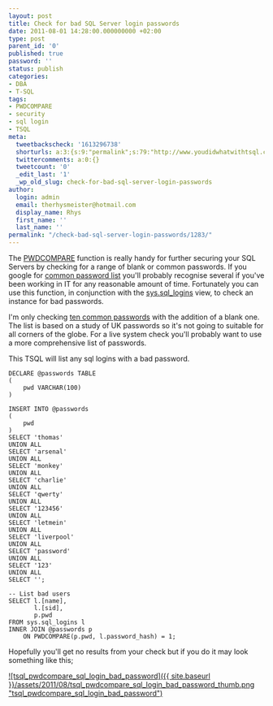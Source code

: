 ```yaml
---
layout: post
title: Check for bad SQL Server login passwords
date: 2011-08-01 14:28:00.000000000 +02:00
type: post
parent_id: '0'
published: true
password: ''
status: publish
categories:
- DBA
- T-SQL
tags:
- PWDCOMPARE
- security
- sql login
- TSQL
meta:
  tweetbackscheck: '1613296738'
  shorturls: a:3:{s:9:"permalink";s:79:"http://www.youdidwhatwithtsql.com/check-for-bad-sql-server-login-passwords/1283";s:7:"tinyurl";s:26:"http://tinyurl.com/4yho3aa";s:4:"isgd";s:19:"http://is.gd/aaeVZl";}
  twittercomments: a:0:{}
  tweetcount: '0'
  _edit_last: '1'
  _wp_old_slug: check-for-bad-sql-server-login-passwords
author:
  login: admin
  email: therhysmeister@hotmail.com
  display_name: Rhys
  first_name: ''
  last_name: ''
permalink: "/check-bad-sql-server-login-passwords/1283/"
---
```

The [PWDCOMPARE](http://msdn.microsoft.com/en-us/library/dd822792.aspx "TSQL PWDCOMPARE Function") function is really handy for further securing your SQL Servers by checking for a range of blank or common passwords. If you google for [common password list](http://www.google.co.uk/search?rlz=1C1SVEC_enGB381GB381&aq=f&sourceid=chrome&ie=UTF-8&q=common+password+list "Common password list") you'll probably recognise several if you've been working in IT for any reasonable amount of time. Fortunately you can use this function, in conjunction with the [sys.sql\_logins](http://msdn.microsoft.com/en-us/library/ms174355.aspx "sys.sql\_logins system view") view, to check an instance for bad passwords.

I'm only checking [ten common passwords](http://modernl.com/article/top-10-most-common-passwords "Ten common passwords") with the addition of a blank one. The list is based on a study of UK passwords so it's not going to suitable for all corners of the globe. For a live system check you'll probably want to use a more comprehensive list of passwords.

This TSQL will list any sql logins with a bad password.

```
DECLARE @passwords TABLE
(
	pwd VARCHAR(100)
)

INSERT INTO @passwords
(
	pwd
)
SELECT 'thomas'
UNION ALL
SELECT 'arsenal'
UNION ALL
SELECT 'monkey'
UNION ALL
SELECT 'charlie'
UNION ALL
SELECT 'qwerty'
UNION ALL
SELECT '123456'
UNION ALL
SELECT 'letmein'
UNION ALL
SELECT 'liverpool'
UNION ALL
SELECT 'password'
UNION ALL
SELECT '123'
UNION ALL
SELECT '';

-- List bad users
SELECT l.[name],
	   l.[sid],
	   p.pwd
FROM sys.sql_logins l
INNER JOIN @passwords p
	ON PWDCOMPARE(p.pwd, l.password_hash) = 1;
```

Hopefully you'll get no results from your check but if you do it may look something like this;

[![tsql_pwdcompare_sql_login_bad_password]({{ site.baseurl }}/assets/2011/08/tsql_pwdcompare_sql_login_bad_password_thumb.png "tsql\_pwdcompare\_sql\_login\_bad\_password")](http://www.youdidwhatwithtsql.com/wp-content/uploads/2011/Using-the-PWDCOMPARE-function-to-search-_C553/tsql_pwdcompare_sql_login_bad_password.png)

